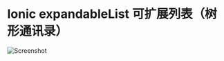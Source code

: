 # Ionic expandableList 可扩展列表（树形通讯录）

![Screenshot](http://yuntu88.oss-cn-beijing.aliyuncs.com/fromlocal/FED037A4-2C93-476A-9915-C0D68FF563D5.png)